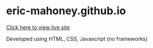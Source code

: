# eric-mahoney.github.io

[Click here to view live site](https://eric-mahoney.github.io/)

Developed using HTML, CSS, Javascript (no frameworks)

